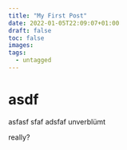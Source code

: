 ```yaml
---
title: "My First Post"
date: 2022-01-05T22:09:07+01:00
draft: false
toc: false
images:
tags:
  - untagged
---
```


# asdf 

asfasf sfaf adsfaf unverblümt

really?